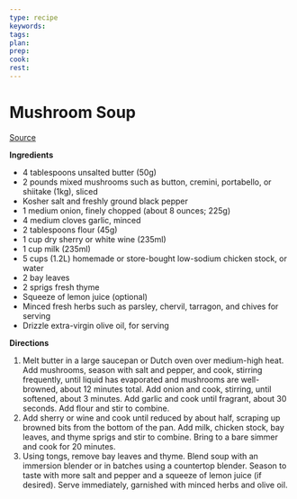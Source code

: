 ```yaml
---
type: recipe
keywords:
tags:
plan:
prep:
cook:
rest:
---
```


# Mushroom Soup

[Source](https://youtu.be/vgIplQn92gU?si=qptqmkVh9vF-uPEC)

**Ingredients**
- 4 tablespoons unsalted butter (50g)
- 2 pounds mixed mushrooms such as button, cremini, portabello, or shiitake (1kg), sliced
- Kosher salt and freshly ground black pepper
- 1 medium onion, finely chopped (about 8 ounces; 225g)
- 4 medium cloves garlic, minced
- 2 tablespoons flour (45g)
- 1 cup dry sherry or white wine (235ml)
- 1 cup milk (235ml)
- 5 cups (1.2L) homemade or store-bought low-sodium chicken stock, or water
- 2 bay leaves
- 2 sprigs fresh thyme
- Squeeze of lemon juice (optional)
- Minced fresh herbs such as parsley, chervil, tarragon, and chives for serving
- Drizzle extra-virgin olive oil, for serving

**Directions**
1. Melt butter in a large saucepan or Dutch oven over medium-high heat. Add mushrooms, season with salt and pepper, and cook, stirring frequently, until liquid has evaporated and mushrooms are well-browned, about 12 minutes total. Add onion and cook, stirring, until softened, about 3 minutes. Add garlic and cook until fragrant, about 30 seconds. Add flour and stir to combine.
1. Add sherry or wine and cook until reduced by about half, scraping up browned bits from the bottom of the pan. Add milk, chicken stock, bay leaves, and thyme sprigs and stir to combine. Bring to a bare simmer and cook for 20 minutes.
1. Using tongs, remove bay leaves and thyme. Blend soup with an immersion blender or in batches using a countertop blender. Season to taste with more salt and pepper and a squeeze of lemon juice (if desired). Serve immediately, garnished with minced herbs and olive oil.
  